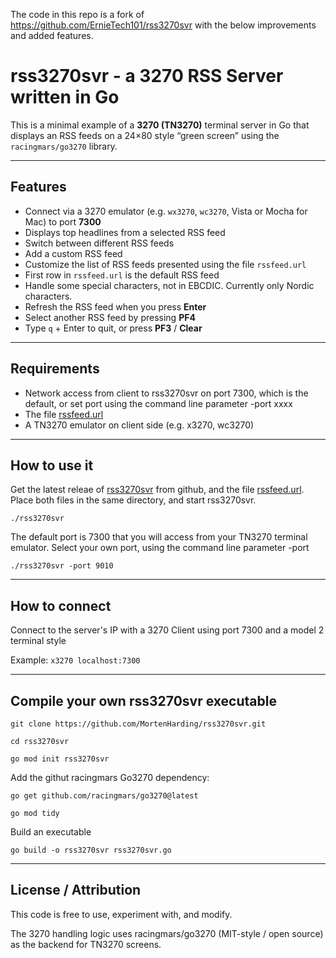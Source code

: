 The code in this repo is a fork of https://github.com/ErnieTech101/rss3270svr
with the below improvements and added features.

# rss3270svr - a 3270 RSS Server written in Go
This is a minimal example of a **3270 (TN3270)** terminal server in Go that displays an RSS feeds on a 24×80 style “green screen” using the `racingmars/go3270` library.

---
## Features

- Connect via a 3270 emulator (e.g. `wx3270`, `wc3270`, Vista or Mocha for Mac) to port **7300**  
- Displays top headlines from a selected RSS feed  
- Switch between different RSS feeds
- Add a custom RSS feed
- Customize the list of RSS feeds presented using the file `rssfeed.url`
- First row in `rssfeed.url` is the default RSS feed
- Handle some special characters, not in EBCDIC. Currently only Nordic characters.
- Refresh the RSS feed when you press **Enter**
- Select another RSS feed by pressing **PF4**
- Type `q` + Enter to quit, or press **PF3** / **Clear**      

---
## Requirements

- Network access from client to rss3270svr on port 7300, which is the default, or set port using the command line parameter -port xxxx
- The file [rssfeed.url](https://github.com/MortenHarding/rss3270svr/blob/main/rssfeed.url)
- A TN3270 emulator on client side (e.g. x3270, wc3270)

---
## How to use it

Get the latest releae of [rss3270svr](https://github.com/MortenHarding/rss3270svr/releases) from github, and the file [rssfeed.url](https://github.com/MortenHarding/rss3270svr/blob/main/rssfeed.url). Place both files in the same directory, and start rss3270svr.

 `./rss3270svr`

The default port is 7300 that you will access from your TN3270 terminal emulator.
Select your own port, using the command line parameter -port

 `./rss3270svr -port 9010`

---
## How to connect
Connect to the server's IP with a 3270 Client using port 7300 and a model 2 terminal style

Example: `x3270 localhost:7300`

---
## Compile your own rss3270svr executable

 `git clone https://github.com/MortenHarding/rss3270svr.git`

 `cd rss3270svr`
 
 `go mod init rss3270svr`

Add the githut racingmars Go3270 dependency:
   
 `go get github.com/racingmars/go3270@latest`
 
 `go mod tidy`

Build an executable

 `go build -o rss3270svr rss3270svr.go`
 

---
## License / Attribution
This code is free to use, experiment with, and modify.

The 3270 handling logic uses racingmars/go3270 (MIT-style / open source) as the backend for TN3270 screens.
